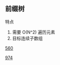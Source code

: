 
## 前缀树

特点
 
 1. 需要 O(N^2) 遍历元素
 2. 目标连续子数组

[560](https://leetcode-cn.com/problems/subarray-sum-equals-k/)

[974](https://leetcode-cn.com/problems/subarray-sums-divisible-by-k/)



